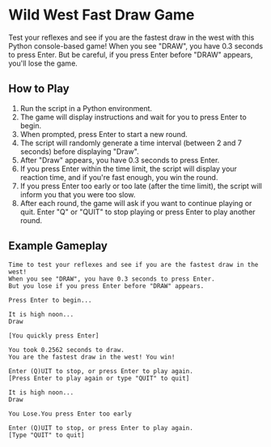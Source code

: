 # Wild West Fast Draw Game

Test your reflexes and see if you are the fastest draw in the west with this Python console-based game! When you see "DRAW", you have 0.3 seconds to press Enter. But be careful, if you press Enter before "DRAW" appears, you'll lose the game.

## How to Play

1. Run the script in a Python environment.
2. The game will display instructions and wait for you to press Enter to begin.
3. When prompted, press Enter to start a new round.
4. The script will randomly generate a time interval (between 2 and 7 seconds) before displaying "Draw".
5. After "Draw" appears, you have 0.3 seconds to press Enter.
6. If you press Enter within the time limit, the script will display your reaction time, and if you're fast enough, you win the round.
7. If you press Enter too early or too late (after the time limit), the script will inform you that you were too slow.
8. After each round, the game will ask if you want to continue playing or quit. Enter "Q" or "QUIT" to stop playing or press Enter to play another round.

## Example Gameplay

```
Time to test your reflexes and see if you are the fastest draw in the west!
When you see "DRAW", you have 0.3 seconds to press Enter.
But you lose if you press Enter before "DRAW" appears.

Press Enter to begin...

It is high noon...
Draw

[You quickly press Enter]

You took 0.2562 seconds to draw.
You are the fastest draw in the west! You win!

Enter (Q)UIT to stop, or press Enter to play again.
[Press Enter to play again or type "QUIT" to quit]

It is high noon...
Draw

You Lose.You press Enter too early

Enter (Q)UIT to stop, or press Enter to play again.
[Type "QUIT" to quit]

```
